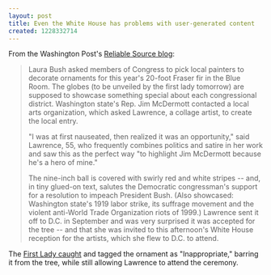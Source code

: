 ```yaml
---
layout: post
title: Even the White House has problems with user-generated content
created: 1228332714
---
```

From the Washington Post's <a href="http://voices.washingtonpost.com/reliable-source/2008/12/rs-ornament2.html">Reliable Source blog</a>:

<blockquote>
Laura Bush asked members of Congress to pick local painters to decorate ornaments for this year's 20-foot Fraser fir in the Blue Room. The globes (to be unveiled by the first lady tomorrow) are supposed to showcase something special about each congressional district. Washington state's Rep. Jim McDermott contacted a local arts organization, which asked Lawrence, a collage artist, to create the local entry.

"I was at first nauseated, then realized it was an opportunity," said Lawrence, 55, who frequently combines politics and satire in her work and saw this as the perfect way "to highlight Jim McDermott because he's a hero of mine."

The nine-inch ball is covered with swirly red and white stripes -- and, in tiny glued-on text, salutes the Democratic congressman's support for a resolution to impeach President Bush. (Also showcased: Washington state's 1919 labor strike, its suffrage movement and the violent anti-World Trade Organization riots of 1999.) Lawrence sent it off to D.C. in September and was very surprised it was accepted for the tree -- and that she was invited to this afternoon's White House reception for the artists, which she flew to D.C. to attend.
</blockquote>

The <a href="http://voices.washingtonpost.com/reliable-source/2008/12/ornament_update.html">First Lady caught</a> and tagged the ornament as "Inappropriate," barring it from the tree, while still allowing Lawrence to attend the ceremony.
